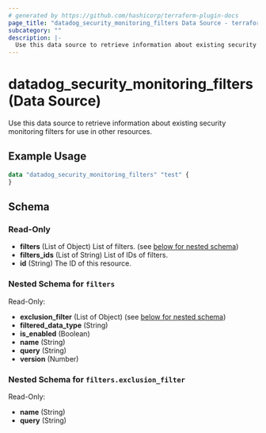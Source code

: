 ```yaml
---
# generated by https://github.com/hashicorp/terraform-plugin-docs
page_title: "datadog_security_monitoring_filters Data Source - terraform-provider-datadog"
subcategory: ""
description: |-
  Use this data source to retrieve information about existing security monitoring filters for use in other resources.
---
```


# datadog_security_monitoring_filters (Data Source)

Use this data source to retrieve information about existing security monitoring filters for use in other resources.

## Example Usage

```terraform
data "datadog_security_monitoring_filters" "test" {
}
```

<!-- schema generated by tfplugindocs -->
## Schema

### Read-Only

- **filters** (List of Object) List of filters. (see [below for nested schema](#nestedatt--filters))
- **filters_ids** (List of String) List of IDs of filters.
- **id** (String) The ID of this resource.

<a id="nestedatt--filters"></a>
### Nested Schema for `filters`

Read-Only:

- **exclusion_filter** (List of Object) (see [below for nested schema](#nestedobjatt--filters--exclusion_filter))
- **filtered_data_type** (String)
- **is_enabled** (Boolean)
- **name** (String)
- **query** (String)
- **version** (Number)

<a id="nestedobjatt--filters--exclusion_filter"></a>
### Nested Schema for `filters.exclusion_filter`

Read-Only:

- **name** (String)
- **query** (String)


